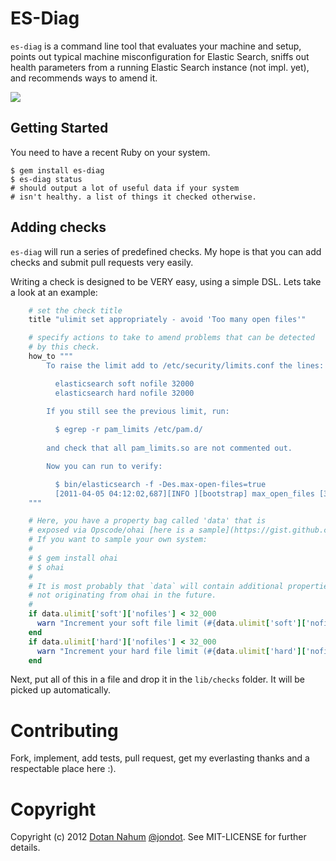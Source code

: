 # ES-Diag

`es-diag` is a command line tool that evaluates your machine and setup, points out typical machine misconfiguration for Elastic Search, sniffs out health parameters from a running Elastic Search instance (not impl. yet), and recommends ways to amend it.


<img src="https://raw.github.com/jondot/es-diag/master/resources/screen.png" /><br/>




## Getting Started

You need to have a recent Ruby on your system.

    $ gem install es-diag
    $ es-diag status
    # should output a lot of useful data if your system
    # isn't healthy. a list of things it checked otherwise.


## Adding checks

`es-diag` will run a series of predefined checks. My hope is that you can add checks and
submit pull requests very easily.  


Writing a check is designed to be VERY easy, using a simple DSL. Lets take a look at an
example:

```ruby
    # set the check title
    title "ulimit set appropriately - avoid 'Too many open files'"

    # specify actions to take to amend problems that can be detected
    # by this check.
    how_to """
        To raise the limit add to /etc/security/limits.conf the lines:

          elasticsearch soft nofile 32000
          elasticsearch hard nofile 32000
        
        If you still see the previous limit, run:

          $ egrep -r pam_limits /etc/pam.d/
        
        and check that all pam_limits.so are not commented out.

        Now you can run to verify:

          $ bin/elasticsearch -f -Des.max-open-files=true
          [2011-04-05 04:12:02,687][INFO ][bootstrap] max_open_files [32000]
    """

    # Here, you have a property bag called 'data' that is 
    # exposed via Opscode/ohai [here is a sample](https://gist.github.com/2381589).
    # If you want to sample your own system:
    # 
    # $ gem install ohai
    # $ ohai
    # 
    # It is most probably that `data` will contain additional properties
    # not originating from ohai in the future.
    #
    if data.ulimit['soft']['nofiles'] < 32_000
      warn "Increment your soft file limit (#{data.ulimit['soft']['nofiles']}) to 32000"
    end
    if data.ulimit['hard']['nofiles'] < 32_000
      warn "Increment your hard file limit (#{data.ulimit['hard']['nofiles']}) to 32000"
    end
```

Next, put all of this in a file and drop it in the `lib/checks` folder.
It will be picked up automatically.


# Contributing

Fork, implement, add tests, pull request, get my everlasting thanks and a respectable place here :).


# Copyright


Copyright (c) 2012 [Dotan Nahum](http://gplus.to/dotan) [@jondot](http://twitter.com/jondot). See MIT-LICENSE for further details.


